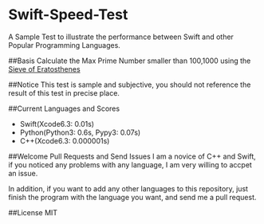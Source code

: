 # Swift-Speed-Test
A Sample Test to illustrate the performance between Swift and other Popular Programming Languages.

##Basis
Calculate the Max Prime Number smaller than 100,1000 using the [Sieve of Eratosthenes](https://en.wikipedia.org/wiki/Sieve_of_Eratosthenes)

##Notice
This test is sample and subjective, you should not reference the result of this test in precise place.


##Current Languages and Scores
 - Swift(Xcode6.3: 0.01s)
 - Python(Python3: 0.6s, Pypy3: 0.07s)
 - C++(Xcode6.3: 0.000001s)

##Welcome Pull Requests and Send Issues
I am a novice of C++ and Swift, if you noticed any problems with any language, I am very willing to accpet an issue.

In addition, if you want to add any other languages to this repository, just finish the program with the language you want, and send me a pull request.

##License
MIT
